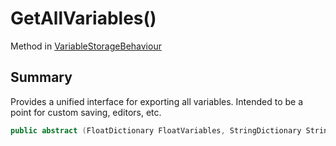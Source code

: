 # GetAllVariables()

Method in [VariableStorageBehaviour](./)

## Summary

Provides a unified interface for exporting all variables. Intended to be a point for custom saving, editors, etc.

```csharp
public abstract (FloatDictionary FloatVariables, StringDictionary StringVariables, BoolDictionary BoolVariables) GetAllVariables();
```
